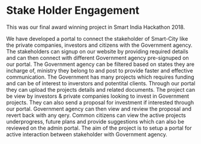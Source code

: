 # Stake Holder Engagement

This was our final award winning project in Smart India Hackathon 2018.<br>

We have developed a portal to connect the stakeholder of Smart-City like the private companies, investors and citizens with the Government agency. The stakeholders can signup on our website by providing required details and can then connect with different Government agency pre-signuped on our portal. The Government agency can be filtered based on states they are incharge of, ministry they belong to and post to provide faster and effective communication. The Government has many projects which requires funding and can be of interest to inverstors and potentital clients. Through our portal they can upload the projects details and related documents. The project can be view by investors & private companies looking to invest in Government projects. They can also send a proposal for investment if interested through our portal. Government agency can then view and review the proposal and revert back with any qery. Common citizens can view the active projects underprogress, future plans and provide suggestions which can also be reviewed on the admin portal. The aim of the project is to setup a portal for active interaction between stakeholder with Government agency.
